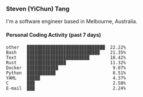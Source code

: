 ### Steven (YiChun) Tang

I'm a software engineer based in Melbourne, Australia.

#### Personal Coding Activity (past 7 days)
```
other   ▓▓▓▓▓▓▓▓▓▓▓▓▓▓▓▓▓▓▓▓▓▓▓▓▓▓▓▓▓▓  22.22%
Bash    ▓▓▓▓▓▓▓▓▓▓▓▓▓▓▓▓▓▓▓▓▓▓▓▓▓▓▓▓    21.35%
Text    ▓▓▓▓▓▓▓▓▓▓▓▓▓▓▓▓▓▓▓▓▓▓▓▓        18.42%
Rust    ▓▓▓▓▓▓▓▓▓▓▓▓▓▓▓                 11.32%
Docker  ▓▓▓▓▓▓▓▓▓▓▓▓                     9.07%
Python  ▓▓▓▓▓▓▓▓▓▓▓                      8.51%
YAML    ▓▓▓▓▓                            4.37%
C       ▓▓▓                              2.50%
E-mail  ▓▓▓                              2.24%
```
